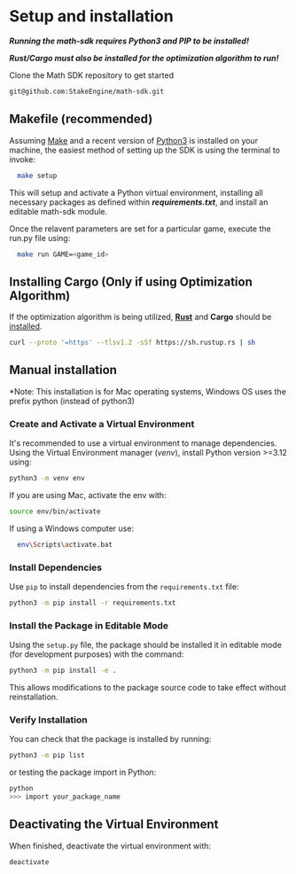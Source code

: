# Setup and installation

***Running the math-sdk requires Python3 and PIP to be installed!***

***Rust/Cargo must also be installed for the optimization algorithm to run!***

Clone the Math SDK repository to get started
```sh
git@github.com:StakeEngine/math-sdk.git
```

## Makefile (recommended)

Assuming [Make](https://www.gnu.org/software/make/) and a recent version of [Python3](https://www.python.org/download/releases/3.0/) is installed on your machine, the easiest method of setting up the SDK is using the terminal to invoke:
```sh
  make setup
```
This will setup and activate a Python virtual environment, installing all necessary packages as defined within ***requirements.txt***, and install an editable math-sdk module.

Once the relavent parameters are set for a particular game, execute the run.py file using:
```sh
  make run GAME=<game_id>
```


## Installing Cargo (Only if using Optimization Algorithm)

If the optimization algorithm is being utilized, [**Rust**](https://www.rust-lang.org/) and **Cargo** should be [installed](https://doc.rust-lang.org/cargo/getting-started/installation.html). 

```sh
curl --proto '=https' --tlsv1.2 -sSf https://sh.rustup.rs | sh
```


## Manual installation

*Note: This installation is for Mac operating systems, Windows OS uses the prefix python (instead of python3)

### Create and Activate a Virtual Environment

It's recommended to use a virtual environment to manage dependencies. Using the Virtual Environment manager (_venv_), install Python version >=3.12 using:

```sh
python3 -m venv env
```

If you are using Mac, activate the env with:
```sh
source env/bin/activate   
```

If using a Windows computer use:
```sh
  env\Scripts\activate.bat
```


### Install Dependencies

Use `pip` to install dependencies from the `requirements.txt` file:

```sh
python3 -m pip install -r requirements.txt
```


### Install the Package in Editable Mode

Using the `setup.py` file, the package should be installed it in editable mode (for development purposes) with the command:

```sh
python3 -m pip install -e .
```

This allows modifications to the package source code to take effect without reinstallation. 


### Verify Installation

You can check that the package is installed by running:

```sh
python3 -m pip list
```

or testing the package import in Python:

```sh
python
>>> import your_package_name
```

## Deactivating the Virtual Environment

When finished, deactivate the virtual environment with:

```sh
deactivate
```

